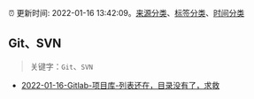 :alarm_clock: 更新时间: 2022-01-16 13:42:09。[来源分类](../README.md)、[标签分类](../TAGS.md)、[时间分类](../TIMELINE.md)

## Git、SVN


> 关键字：`Git`、`SVN`



- [2022-01-16-Gitlab-项目库-列表还在，目录没有了，求救](https://www.v2ex.com/t/828594) 